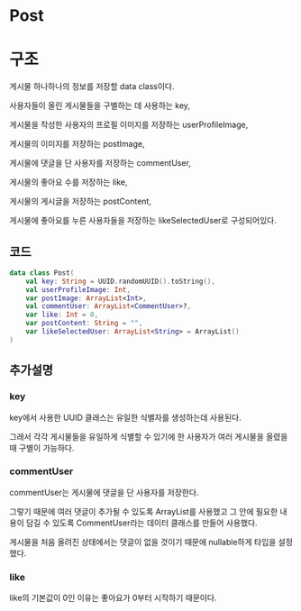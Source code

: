 Post
=
# 구조
게시물 하나하나의 정보를 저장할 data class이다.

사용자들이 올린 게시물들을 구별하는 데 사용하는 key,

게시물을 작성한 사용자의 프로필 이미지를 저장하는 userProfileImage,

게시물의 이미지를 저장하는 postImage,

게시물에 댓글을 단 사용자를 저장하는 commentUser,

게시물의 좋아요 수를 저장하는 like,

게시물의 게시글을 저장하는 postContent,

게시물에 좋아요를 누른 사용자들을 저장하는 likeSelectedUser로 구성되어있다.

## 코드
```kotlin
data class Post(
    val key: String = UUID.randomUUID().toString(),
    val userProfileImage: Int,
    var postImage: ArrayList<Int>,
    val commentUser: ArrayList<CommentUser>?,
    var like: Int = 0,
    var postContent: String = "",
    var likeSelectedUser: ArrayList<String> = ArrayList()
)
```

## 추가설명
### key
key에서 사용한 UUID 클래스는 유일한 식별자를 생성하는데 사용된다.

그래서 각각 게시물들을 유일하게 식별할 수 있기에 한 사용자가 여러 게시물을 올렸을 때 구별이 가능하다.

### commentUser
commentUser는 게시물에 댓글을 단 사용자를 저장한다.

그렇기 때문에 여러 댓글이 추가될 수 있도록 ArrayList를 사용했고 그 안에 필요한 내용이 담길 수 있도록 
CommentUser라는 데이터 클래스를 만들어 사용했다.

게시물을 처음 올려진 상태에서는 댓글이 없을 것이기 때문에 nullable하게 타입을 설정했다.

### like
like의 기본값이 0인 이유는 좋아요가 0부터 시작하기 때문이다.
